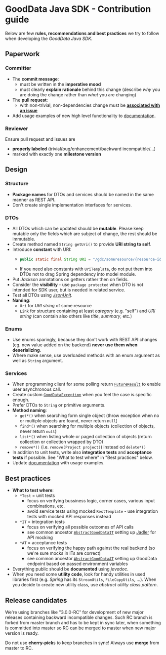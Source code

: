 # GoodData Java SDK - Contribution guide

Below are few **rules, recommendations and best practices** we try to follow when developing the _GoodData Java SDK_.

## Paperwork

### Committer
* The **commit message**:
  * must be written in the **imperative mood**
  * must clearly **explain rationale** behind this change (describe _why_ you are doing the change rather than _what_ you are changing)
* The **pull request**:
  * with non-trivial, non-dependencies change must be **[associated with an issue](https://help.github.com/articles/closing-issues-via-commit-messages/)**
* Add usage examples of new high level functionality to
[documentation](https://github.com/gooddata/gooddata-java/wiki/Code-Examples).

### Reviewer
Ensure pull request and issues are
  * **properly labeled** (trivial/bug/enhancement/backward incompatible/...)
  * marked with exactly one **milestone version**

## Design

### Structure
* **Package names** for DTOs and services should be named in the same manner as REST API.
* Don't create single implementation interfaces for services.

### DTOs
* All DTOs which can be updated should be **mutable**. Please keep mutable only the fields which are subject of change,
the rest should be immutable.
* Create method named `String getUri()` to provide **URI string to self**.
* Introduce **constant** with URI:
  * ```java
    public static final String URI = "/gdc/someresource/{resource-id}";
    ```
  * If you need also constants with `UriTemplate`, do not put them into DTOs not to drag Spring dependency into model module.
* Put _Jackson_ annotations on getters rather then on fields.
* Consider the **visibility** - use `package protected` when DTO is not intended for SDK user, but is needed
in related service.
* Test all DTOs using _[JsonUnit](https://github.com/lukas-krecan/JsonUnit)_.
* **Naming**:
  * `Uri` for _URI string_ of some resource
  * `Link` for structure containing at least _category_ (e.g. "self") and _URI string_
    (can contain also others like _title_, _summary_, etc.)

### Enums
* Use enums sparingly, because they don't work with REST API changes (eg. new value added on the backend) **never use
them when deserializing**.
* Where make sense, use overloaded methods with an enum argument as well as `String` argument.

### Services
* When programming client for some polling return [`FutureResult`](src/main/java/com/gooddata/FutureResult.java)
to enable user asynchronous call.
* Create custom [`GoodDataException`](src/main/java/com/gooddata/GoodDataException.java) when you feel the case
is specific enough.
* Prefer DTOs to `String` or primitive arguments.
* **Method naming**:
  * `get*()` when searching form single object (throw exception when no or multiple objects are found,
  never return `null`)
  * `find*()` when searching for multiple objects (collection of objects, never return `null`)
  * `list*()` when listing whole or paged collection of objects (return collection or collection wrapped by DTO)
  * `remove*()` (i.e. `remove(Project project)`) instead od `delete*()`
* In addition to unit tests, write also **integration tests** and **acceptance tests** if possible. See "What to test where" in "Best practices" below.
* Update [documentation](https://github.com/gooddata/gooddata-java/wiki/Code-Examples) with usage examples.

## Best practices
* **What to test where**:
  * `*Test` = unit tests
    * focus on verifying bussiness logic, corner cases, various input combinations, etc.
    * avoid service tests using mocked `RestTemplate` - use integration tests with mocked API responses instead
  * `*IT` = integration tests
    * focus on verifying all possible outcomes of API calls
    * see common ancestor [`AbstractGoodDataIT`](src/test/java/com/gooddata/AbstractGoodDataIT.java) setting up [Jadler](https://github.com/jadler-mocking/jadler/wiki) for API mocking
  * `*AT` = acceptance tests
    * focus on verifying the happy path against the real backend (so we're sure mocks in ITs are correct)
    * see common ancestor [`AbstractGoodDataAT`](src/test/java/com/gooddata/AbstractGoodDataAT.java) setting up GoodData endpoint based on passed environment variables
* Everything public should be **documented** using _javadoc_.
* When you need some **utility code**, look for handy utilities in used libraries first (e.g. _Spring_ has
its `StreamUtils`, `FileCopyUtils`, ...). When you decide to create new utility class,
use _abstract utility class pattern_.

## Release candidates

We're using branches like "3.0.0-RC" for development of new major releases containing backward incompatible changes.
Such RC branch is forked from master branch and has to be kept in sync later, when something is committed into master so
RC can be merged to master when new major version is ready.

Do not use **cherry-pick**s to keep branches in sync! Always use **merge** from master to RC.
